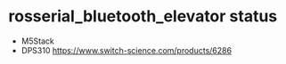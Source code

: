 # rosserial_bluetooth_elevator status

- M5Stack
- DPS310 https://www.switch-science.com/products/6286


